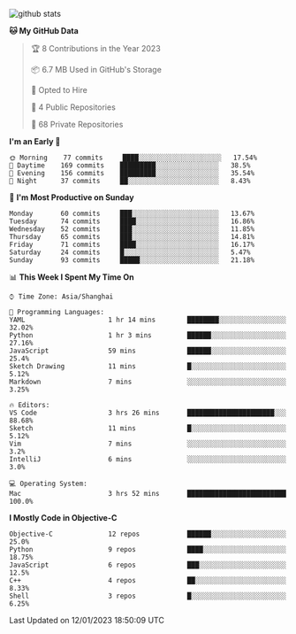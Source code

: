 
![github stats](https://github-readme-stats.vercel.app/api?username=ChesterYue&show_icons=true&count_private=true)

<!-- ![wakatime](https://github-readme-stats.vercel.app/api/wakatime?username=ChesterYue&layout=compact) -->

<!-- ![wakatime](https://github-readme-stats.vercel.app/api/top-langs/?username=ChesterYue&layout=compact) -->

<!--START_SECTION:waka-->
**🐱 My GitHub Data** 

> 🏆 8 Contributions in the Year 2023
 > 
> 📦 6.7 MB Used in GitHub's Storage 
 > 
> 💼 Opted to Hire
 > 
> 📜 4 Public Repositories 
 > 
> 🔑 68 Private Repositories  
 > 
**I'm an Early 🐤** 

```text
🌞 Morning    77 commits     ████░░░░░░░░░░░░░░░░░░░░░   17.54% 
🌆 Daytime    169 commits    █████████░░░░░░░░░░░░░░░░   38.5% 
🌃 Evening    156 commits    █████████░░░░░░░░░░░░░░░░   35.54% 
🌙 Night      37 commits     ██░░░░░░░░░░░░░░░░░░░░░░░   8.43%

```
📅 **I'm Most Productive on Sunday** 

```text
Monday       60 commits     ███░░░░░░░░░░░░░░░░░░░░░░   13.67% 
Tuesday      74 commits     ████░░░░░░░░░░░░░░░░░░░░░   16.86% 
Wednesday    52 commits     ███░░░░░░░░░░░░░░░░░░░░░░   11.85% 
Thursday     65 commits     ███░░░░░░░░░░░░░░░░░░░░░░   14.81% 
Friday       71 commits     ████░░░░░░░░░░░░░░░░░░░░░   16.17% 
Saturday     24 commits     █░░░░░░░░░░░░░░░░░░░░░░░░   5.47% 
Sunday       93 commits     █████░░░░░░░░░░░░░░░░░░░░   21.18%

```


📊 **This Week I Spent My Time On** 

```text
⌚︎ Time Zone: Asia/Shanghai

💬 Programming Languages: 
YAML                     1 hr 14 mins        ████████░░░░░░░░░░░░░░░░░   32.02% 
Python                   1 hr 3 mins         ██████░░░░░░░░░░░░░░░░░░░   27.16% 
JavaScript               59 mins             ██████░░░░░░░░░░░░░░░░░░░   25.4% 
Sketch Drawing           11 mins             █░░░░░░░░░░░░░░░░░░░░░░░░   5.12% 
Markdown                 7 mins              ░░░░░░░░░░░░░░░░░░░░░░░░░   3.25%

🔥 Editors: 
VS Code                  3 hrs 26 mins       ██████████████████████░░░   88.68% 
Sketch                   11 mins             █░░░░░░░░░░░░░░░░░░░░░░░░   5.12% 
Vim                      7 mins              ░░░░░░░░░░░░░░░░░░░░░░░░░   3.2% 
IntelliJ                 6 mins              ░░░░░░░░░░░░░░░░░░░░░░░░░   3.0%

💻 Operating System: 
Mac                      3 hrs 52 mins       █████████████████████████   100.0%

```

**I Mostly Code in Objective-C** 

```text
Objective-C              12 repos            ██████░░░░░░░░░░░░░░░░░░░   25.0% 
Python                   9 repos             ████░░░░░░░░░░░░░░░░░░░░░   18.75% 
JavaScript               6 repos             ███░░░░░░░░░░░░░░░░░░░░░░   12.5% 
C++                      4 repos             ██░░░░░░░░░░░░░░░░░░░░░░░   8.33% 
Shell                    3 repos             █░░░░░░░░░░░░░░░░░░░░░░░░   6.25%

```



 Last Updated on 12/01/2023 18:50:09 UTC
<!--END_SECTION:waka-->